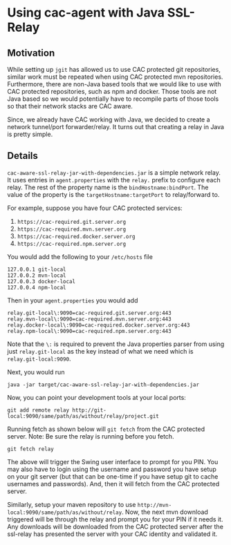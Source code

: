 # Using cac-agent with Java SSL-Relay

## Motivation

While setting up `jgit` has allowed us to use CAC protected git repositories,
similar work must be repeated when using CAC protected mvn repositories.
Furthermore, there are non-Java based tools that we would like to use with
CAC protected repositories, such as npm and docker. Those tools are not
Java based so we would potentially have to recompile parts of those tools
so that their network stacks are CAC aware.

Since, we already have CAC working with Java, we decided to create a network
tunnel/port forwarder/relay. It turns out that creating a relay in Java
is pretty simple.

## Details

`cac-aware-ssl-relay-jar-with-dependencies.jar` is a simple network relay.
It uses entries in `agent.properties` with the `relay.` prefix to configure each relay. 
The rest of the property name is the `bindHostname:bindPort`. The value
of the property is the `targetHostname:targetPort` to relay/forward to.

For example, suppose you have four CAC protected services:

1. `https://cac-required.git.server.org`
2. `https://cac-required.mvn.server.org`
3. `https://cac-required.docker.server.org`
4. `https://cac-required.npm.server.org`

You would add the following to your `/etc/hosts` file

```
127.0.0.1 git-local
127.0.0.2 mvn-local
127.0.0.3 docker-local
127.0.0.4 npm-local
```

Then in your `agent.properties` you would add

```
relay.git-local\:9090=cac-required.git.server.org:443
relay.mvn-local\:9090=cac-required.mvn.server.org:443
relay.docker-local\:9090=cac-required.docker.server.org:443
relay.npm-local\:9090=cac-required.npm.server.org:443
```

Note that the `\:` is required to prevent the Java properties parser from using just
`relay.git-local` as the key instead of what we need which is `relay.git-local:9090`.

Next, you would run 

```
java -jar target/cac-aware-ssl-relay-jar-with-dependencies.jar
```

Now, you can point your development tools at your local ports:

```
git add remote relay http://git-local:9090/same/path/as/without/relay/project.git
```

Running fetch as shown below will `git fetch` from the CAC protected server.
Note: Be sure the relay is running before you fetch.

```
git fetch relay
```

The above will trigger the Swing user interface to prompt for you PIN. You may also have to login
using the username and password you have setup on your git server (but that can be one-time
if you have setup git to cache usernames and passwords). And, then it will fetch from the CAC
protected server.

Similarly, setup your maven repository to use `http://mvn-local:9090/same/path/as/without/relay`.
Now, the next mvn download triggered will be through the relay and prompt you for your PIN
if it needs it. Any downloads will be downloaded from the CAC protected server after the ssl-relay
has presented the server with your CAC identity and validated it.
